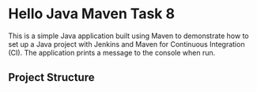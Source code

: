 # Hello Java Maven Task 8

This is a simple Java application built using Maven to demonstrate how to set up a Java project with Jenkins and Maven for Continuous Integration (CI). The application prints a message to the console when run.

## Project Structure

